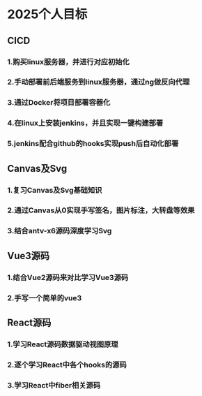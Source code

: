 # 2025个人目标

## CICD

### 1.购买linux服务器，并进行对应初始化

### 2.手动部署前后端服务到linux服务器，通过ng做反向代理

### 3.通过Docker将项目部署容器化

### 4.在linux上安装jenkins，并且实现一键构建部署

### 5.jenkins配合github的hooks实现push后自动化部署

## Canvas及Svg

### 1.复习Canvas及Svg基础知识

### 2.通过Canvas从0实现手写签名，图片标注，大转盘等效果

### 3.结合antv-x6源码深度学习Svg

## Vue3源码

### 1.结合Vue2源码来对比学习Vue3源码

### 2.手写一个简单的vue3

## React源码

### 1.学习React源码数据驱动视图原理

### 2.逐个学习React中各个hooks的源码

### 3.学习React中fiber相关源码
